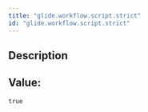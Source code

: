 ```yaml
---
title: "glide.workflow.script.strict"
id: "glide.workflow.script.strict"
---
```

## Description



## Value: 
```
true
```